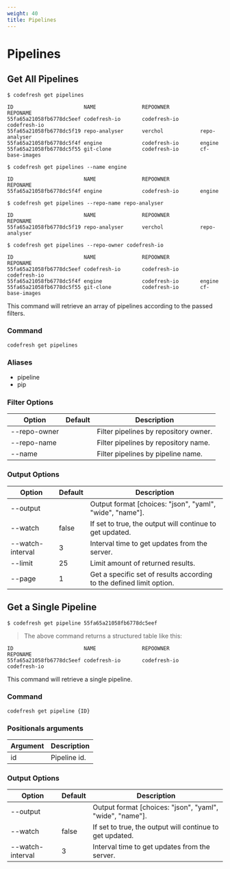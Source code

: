 ```yaml
---
weight: 40
title: Pipelines
---
```


# Pipelines

## Get All Pipelines

```cli
$ codefresh get pipelines
```

```string
ID                       NAME               REPOOWNER          REPONAME
55fa65a21058fb6778dc5eef codefresh-io       codefresh-io       codefresh-io
55fa65a21058fb6778dc5f19 repo-analyser      verchol            repo-analyser
55fa65a21058fb6778dc5f4f engine             codefresh-io       engine
55fa65a21058fb6778dc5f55 git-clone          codefresh-io       cf-base-images
```

```cli
$ codefresh get pipelines --name engine
```

```string
ID                       NAME               REPOOWNER          REPONAME
55fa65a21058fb6778dc5f4f engine             codefresh-io       engine
```

```cli
$ codefresh get pipelines --repo-name repo-analyser
```

```string
ID                       NAME               REPOOWNER          REPONAME
55fa65a21058fb6778dc5f19 repo-analyser      verchol            repo-analyser
```

```cli
$ codefresh get pipelines --repo-owner codefresh-io
```

```string
ID                       NAME               REPOOWNER          REPONAME
55fa65a21058fb6778dc5eef codefresh-io       codefresh-io       codefresh-io
55fa65a21058fb6778dc5f4f engine             codefresh-io       engine
55fa65a21058fb6778dc5f55 git-clone          codefresh-io       cf-base-images
```

This command will retrieve an array of pipelines according to the passed filters.

### Command

`codefresh get pipelines`<br>

### Aliases

<ul>
    <li>pipeline</li>
    <li>pip</li>
</ul>

### Filter Options

Option | Default | Description
--------- | ----------- | -----------
--repo-owner |  | Filter pipelines by repository owner.
--repo-name |  | Filter pipelines by repository name.
--name |  | Filter pipelines by pipeline name.

### Output Options

Option | Default | Description
--------- | ----------- | -----------
--output |  | Output format [choices: "json", "yaml", "wide", "name"].
--watch | false | If set to true, the output will continue to get updated.
--watch-interval | 3 | Interval time to get updates from the server.
--limit | 25 | Limit amount of returned results.
--page | 1 | Get a specific set of results according to the defined limit option.


## Get a Single Pipeline

```cli
$ codefresh get pipeline 55fa65a21058fb6778dc5eef
```

> The above command returns a structured table like this:

```string
ID                       NAME               REPOOWNER          REPONAME
55fa65a21058fb6778dc5eef codefresh-io       codefresh-io       codefresh-io
```

This command will retrieve a single pipeline.

### Command

`codefresh get pipeline {ID}`

### Positionals arguments

Argument | Description
--------- | -----------
id | Pipeline id.

### Output Options

Option | Default | Description
--------- | ----------- | -----------
--output |  | Output format [choices: "json", "yaml", "wide", "name"].
--watch | false | If set to true, the output will continue to get updated.
--watch-interval | 3 | Interval time to get updates from the server.
